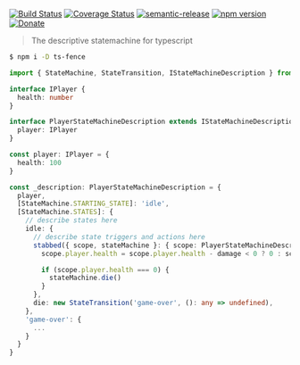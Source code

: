 [![Build Status](https://travis-ci.org/hmasr/ts-fence.svg?branch=master)](https://travis-ci.org/hmasr/ts-fence)
[![Coverage Status](https://coveralls.io/repos/github/hmasr/ts-fence/badge.svg?branch=master)](https://coveralls.io/github/hmasr/ts-fence?branch=master)
[![semantic-release](https://img.shields.io/badge/%20%20%F0%9F%93%A6%F0%9F%9A%80-semantic--release-e10079.svg)](https://github.com/semantic-release/semantic-release)
[![npm version](https://img.shields.io/npm/v/ts-fence)](https://www.npmjs.com/package/ts-fence 'View this project on npm')
[![Donate](https://img.shields.io/badge/donate-paypal-blue.svg)](https://paypal.me/ThomasReynders)

> The descriptive statemachine for typescript

```sh
$ npm i -D ts-fence
```

```typescript
import { StateMachine, StateTransition, IStateMachineDescription } from 'ts-fence'

interface IPlayer {
  health: number
}

interface PlayerStateMachineDescription extends IStateMachineDescription {
  player: IPlayer
}

const player: IPlayer = {
  health: 100
}

const _description: PlayerStateMachineDescription = {
  player,
  [StateMachine.STARTING_STATE]: 'idle',
  [StateMachine.STATES]: {
    // describe states here
    idle: {
      // describe state triggers and actions here
      stabbed({ scope, stateMachine }: { scope: PlayerStateMachineDescription, stateMachine: StateMachine }, damage: number) {
        scope.player.health = scope.player.health - damage < 0 ? 0 : scope.player.health - damage;

        if (scope.player.health === 0) {
          stateMachine.die()
        }
      },
      die: new StateTransition('game-over', (): any => undefined),
    },
    'game-over': {
      ...
    }
  }
}
```

